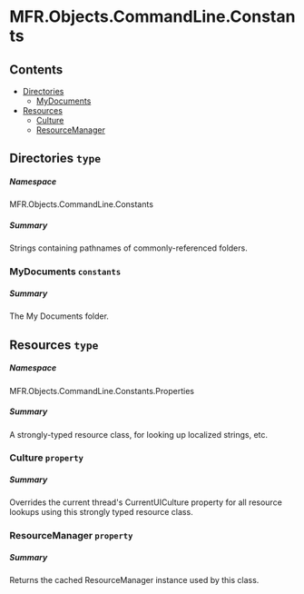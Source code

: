 <a name='assembly'></a>
# MFR.Objects.CommandLine.Constants

## Contents

- [Directories](#T-MFR-Objects-CommandLine-Constants-Directories 'MFR.Objects.CommandLine.Constants.Directories')
  - [MyDocuments](#F-MFR-Objects-CommandLine-Constants-Directories-MyDocuments 'MFR.Objects.CommandLine.Constants.Directories.MyDocuments')
- [Resources](#T-MFR-Objects-CommandLine-Constants-Properties-Resources 'MFR.Objects.CommandLine.Constants.Properties.Resources')
  - [Culture](#P-MFR-Objects-CommandLine-Constants-Properties-Resources-Culture 'MFR.Objects.CommandLine.Constants.Properties.Resources.Culture')
  - [ResourceManager](#P-MFR-Objects-CommandLine-Constants-Properties-Resources-ResourceManager 'MFR.Objects.CommandLine.Constants.Properties.Resources.ResourceManager')

<a name='T-MFR-Objects-CommandLine-Constants-Directories'></a>
## Directories `type`

##### Namespace

MFR.Objects.CommandLine.Constants

##### Summary

Strings containing pathnames of commonly-referenced folders.

<a name='F-MFR-Objects-CommandLine-Constants-Directories-MyDocuments'></a>
### MyDocuments `constants`

##### Summary

The My Documents folder.

<a name='T-MFR-Objects-CommandLine-Constants-Properties-Resources'></a>
## Resources `type`

##### Namespace

MFR.Objects.CommandLine.Constants.Properties

##### Summary

A strongly-typed resource class, for looking up localized strings, etc.

<a name='P-MFR-Objects-CommandLine-Constants-Properties-Resources-Culture'></a>
### Culture `property`

##### Summary

Overrides the current thread's CurrentUICulture property for all
  resource lookups using this strongly typed resource class.

<a name='P-MFR-Objects-CommandLine-Constants-Properties-Resources-ResourceManager'></a>
### ResourceManager `property`

##### Summary

Returns the cached ResourceManager instance used by this class.
